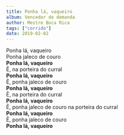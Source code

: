 ```yaml
---
title: Ponha lá, vaqueiro
album: Vencedor de demanda
author: Mestre Boca Rica
tags: ["corrido"]
date: 2019-02-02
---
```


Ponha lá, vaqueiro  
Ponha jaleco de couro  
**Ponha lá, vaqueiro**  
Ê, na porteira do curral  
**Ponha lá, vaqueiro**  
Ê, ponha jaleco de couro  
**Ponha lá, vaqueiro**  
Ê, na porteira do curral  
**Ponha lá, vaqueiro**  
Ê, ponha jaleco de couro na porteira do curral  
**Ponha lá, vaqueiro**  
Ê, ponha jaleco de couro  
**Ponha lá, vaqueiro**
